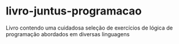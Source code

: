 # livro-juntus-programacao
Livro contendo uma cuidadosa seleção de exercícios de lógica de programação abordados em diversas linguagens
